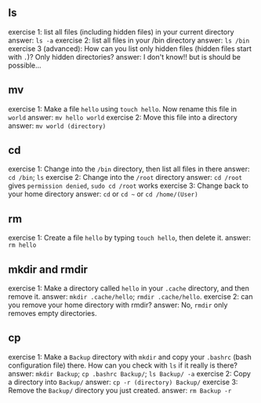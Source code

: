 ## ls
exercise 1: list all files (including hidden files) in your current directory
answer: `ls -a`
exercise 2: list all files in your /bin directory
answer: `ls /bin`
exercise 3 (advanced): How can you list only hidden files (hidden files start with `.`)? Only hidden directories?
answer: I don't know!! but is should be possible...

## mv
exercise 1: Make a file `hello` using `touch hello`. Now rename this file in `world`
answer: `mv hello world`
exercise 2: Move this file into a directory
answer: `mv world (directory)`

## cd
exercise 1: Change into the `/bin` directory, then list all files in there
answer: `cd /bin`; `ls`
exercise 2: Change into the `/root` directory
answer: `cd /root` gives `permission denied`, `sudo cd /root` works 
exercise 3: Change back to your home directory
answer: `cd` or `cd ~` or `cd /home/(User)`

## rm
exercise 1: Create a file `hello` by typing `touch hello`, then delete it. 
answer: `rm hello`

## mkdir and rmdir
exercise 1: Make a directory called `hello` in your `.cache` directory, and then remove it. 
answer: `mkdir .cache/hello`; `rmdir .cache/hello`. 
exercise 2: can you remove your home directory with rmdir?
answer: No, `rmdir` only removes empty directories. 

## cp
exercise 1: Make a `Backup` directory with `mkdir` and copy your `.bashrc` (bash configuration file) there. How can you check with `ls` if it really is there? 
answer: `mkdir Backup`; `cp .bashrc Backup/`; `ls Backup/ -a`
exercise 2: Copy a directory into `Backup/`
answer: `cp -r (directory) Backup/`
exercise 3: Remove the `Backup/` directory you just created. 
answer: `rm Backup -r` 
